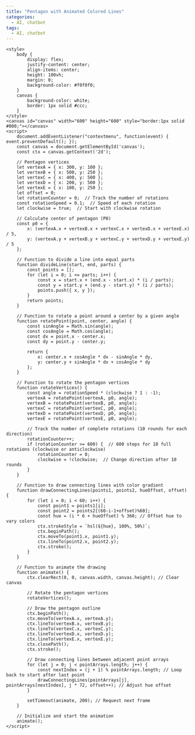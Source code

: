 ```yaml
---
title: "Pentagon with Animated Colored Lines"
categories:
  - AI, chatbot
tags:
  - AI, chatbot
---
```


    <style>
        body {
            display: flex;
            justify-content: center;
            align-items: center;
            height: 100vh;
            margin: 0;
            background-color: #f0f0f0;
        }
        canvas {
            background-color: white;
            border: 1px solid #ccc;
        }
    </style>
    <canvas id="canvas" width="600" height="600" style="border:1px solid #000;"></canvas>
    <script>
        document.addEventListener("contextmenu", function(event) { event.preventDefault(); });
        const canvas = document.getElementById('canvas');
        const ctx = canvas.getContext('2d');

        // Pentagon vertices
        let vertexA = { x: 300, y: 100 };
        let vertexB = { x: 500, y: 250 };
        let vertexC = { x: 400, y: 500 };
        let vertexD = { x: 200, y: 500 };
        let vertexE = { x: 100, y: 250 };
        let offset = 0;
        let rotationCounter = 0;  // Track the number of rotations
        const rotationSpeed = 0.1;  // Speed of each rotation
        let clockwise = true;  // Start with clockwise rotation

        // Calculate center of pentagon (P0)
        const p0 = {
            x: (vertexA.x + vertexB.x + vertexC.x + vertexD.x + vertexE.x) / 5,
            y: (vertexA.y + vertexB.y + vertexC.y + vertexD.y + vertexE.y) / 5
        };

        // Function to divide a line into equal parts
        function divideLine(start, end, parts) {
            const points = [];
            for (let i = 0; i <= parts; i++) {
                const x = start.x + (end.x - start.x) * (i / parts);
                const y = start.y + (end.y - start.y) * (i / parts);
                points.push({ x, y });
            }
            return points;
        }

        // Function to rotate a point around a center by a given angle
        function rotatePoint(point, center, angle) {
            const sinAngle = Math.sin(angle);
            const cosAngle = Math.cos(angle);
            const dx = point.x - center.x;
            const dy = point.y - center.y;

            return {
                x: center.x + cosAngle * dx - sinAngle * dy,
                y: center.y + sinAngle * dx + cosAngle * dy
            };
        }

        // Function to rotate the pentagon vertices
        function rotateVertices() {
            const angle = rotationSpeed * (clockwise ? 1 : -1);
            vertexA = rotatePoint(vertexA, p0, angle);
            vertexB = rotatePoint(vertexB, p0, angle);
            vertexC = rotatePoint(vertexC, p0, angle);
            vertexD = rotatePoint(vertexD, p0, angle);
            vertexE = rotatePoint(vertexE, p0, angle);

            // Track the number of complete rotations (10 rounds for each direction)
            rotationCounter++;
            if (rotationCounter >= 600) {  // 600 steps for 10 full rotations (clockwise or anticlockwise)
                rotationCounter = 0;
                clockwise = !clockwise;  // Change direction after 10 rounds
            }
        }

        // Function to draw connecting lines with color gradient
        function drawConnectingLines(points1, points2, hueOffset, offset) {
            for (let i = 0; i < 60; i++) {
                const point1 = points1[i];
                const point2 = points2[(60-i-1+offset)%60];
                const hue = (i * 6 + hueOffset) % 360; // Offset hue to vary colors
                ctx.strokeStyle = `hsl(${hue}, 100%, 50%)`;
                ctx.beginPath();
                ctx.moveTo(point1.x, point1.y);
                ctx.lineTo(point2.x, point2.y);
                ctx.stroke();
            }
        }

        // Function to animate the drawing
        function animate() {
            ctx.clearRect(0, 0, canvas.width, canvas.height); // Clear canvas

            // Rotate the pentagon vertices
            rotateVertices();

            // Draw the pentagon outline
            ctx.beginPath();
            ctx.moveTo(vertexA.x, vertexA.y);
            ctx.lineTo(vertexB.x, vertexB.y);
            ctx.lineTo(vertexC.x, vertexC.y);
            ctx.lineTo(vertexD.x, vertexD.y);
            ctx.lineTo(vertexE.x, vertexE.y);
            ctx.closePath();
            ctx.stroke();

            // Draw connecting lines between adjacent point arrays
            for (let j = 0; j < pointArrays.length; j++) {
                const nextIndex = (j + 1) % pointArrays.length; // Loop back to start after last point
                drawConnectingLines(pointArrays[j], pointArrays[nextIndex], j * 72, offset++); // Adjust hue offset
            }

            setTimeout(animate, 200); // Request next frame
        }

        // Initialize and start the animation
        animate();
    </script>
